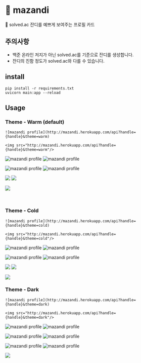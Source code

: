 # 🌱 mazandi
🌱 solved.ac 잔디를 예쁘게 보여주는 프로필 카드

## 주의사항
- 백준 온라인 저지가 아닌 solved.ac를 기준으로 잔디를 생성합니다.
- 잔디의 진함 정도가 solved.ac와 다를 수 있습니다.

## install
```
pip install -r requirements.txt
uvicorn main:app --reload
```

## Usage
### Theme - Warm (default)
```
![mazandi profile](http://mazandi.herokuapp.com/api?handle={handle}&theme=warm)
```
```
<img src="http://mazandi.herokuapp.com/api?handle={handle}&theme=warm"/>
```

![mazandi profile](http://mazandi.herokuapp.com/api?handle=djs100201)
![mazandi profile](http://mazandi.herokuapp.com/api/random?tier=platinum&theme=warm)

![mazandi profile](http://mazandi.herokuapp.com/api?handle=ohhamma)
![mazandi profile](http://mazandi.herokuapp.com/api?handle=pichulia)

![](https://github.com/mazassumnida/mazandi/blob/main/readme_images/bronze_warm.svg)
![](https://github.com/mazassumnida/mazandi/blob/main/readme_images/silver_warm.svg)

![](http://mazandi.herokuapp.com/api?handle=Lawali)

<br/>

### Theme - Cold
```
![mazandi profile](http://mazandi.herokuapp.com/api?handle={handle}&theme=cold)
```
```
<img src="http://mazandi.herokuapp.com/api?handle={handle}&theme=cold"/>
```
![mazandi profile](http://mazandi.herokuapp.com/api?handle=swoon&theme=cold)
![mazandi profile](http://mazandi.herokuapp.com/api/random?tier=gold&theme=cold)

![mazandi profile](http://mazandi.herokuapp.com/api?handle=ohhamma&theme=cold)
![mazandi profile](http://mazandi.herokuapp.com/api?handle=pichulia&theme=cold)

![](https://github.com/mazassumnida/mazandi/blob/main/readme_images/bronze_cold.svg)
![](https://github.com/mazassumnida/mazandi/blob/main/readme_images/silver_cold.svg)


![](http://mazandi.herokuapp.com/api?handle=jhnah917&theme=cold)


### Theme - Dark
```
![mazandi profile](http://mazandi.herokuapp.com/api?handle={handle}&theme=dark)
```
```
<img src="http://mazandi.herokuapp.com/api?handle={handle}&theme=dark"/>
```
![mazandi profile](http://mazandi.herokuapp.com/api?handle=joonas&theme=dark)
![mazandi profile](http://mazandi.herokuapp.com/api/random?tier=platinum&theme=dark)

![mazandi profile](http://mazandi.herokuapp.com/api?handle=ohhamma&theme=dark)
![mazandi profile](http://mazandi.herokuapp.com/api?handle=pichulia&theme=dark)

![mazandi profile](http://mazandi.herokuapp.com/api/random?tier=silver&theme=dark)
![mazandi profile](http://mazandi.herokuapp.com/api/random?tier=bronze&theme=dark)

![](http://mazandi.herokuapp.com/api?handle=jhnah917&theme=dark)

